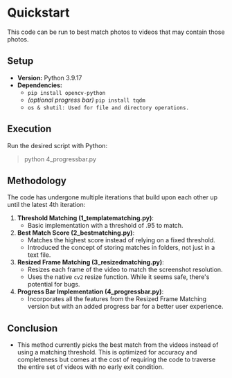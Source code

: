 # Quickstart

This code can be run to best match photos to videos that may contain those photos.

## Setup

- **Version:** Python 3.9.17
- **Dependencies:**
  - `pip install opencv-python`
  - _(optional progress bar)_ `pip install tqdm`
  - `os & shutil: Used for file and directory operations.`

## Execution

Run the desired script with Python:

> python 4_progressbar.py

## Methodology

The code has undergone multiple iterations that build upon each other up until the latest 4th iteration:

1. **Threshold Matching (1_templatematching.py)**:
   - Basic implementation with a threshold of .95 to match.
2. **Best Match Score (2_bestmatching.py)**:
   - Matches the highest score instead of relying on a fixed threshold.
   - Introduced the concept of storing matches in folders, not just in a text file.
3. **Resized Frame Matching (3_resizedmatching.py)**:
   - Resizes each frame of the video to match the screenshot resolution.
   - Uses the native `cv2` resize function. While it seems safe, there's potential for bugs.
4. **Progress Bar Implementation (4_progressbar.py)**:
   - Incorporates all the features from the Resized Frame Matching version but with an added progress bar for a better user experience.

## Conclusion

- This method currently picks the best match from the videos instead of using a matching threshold. This is optimized for accuracy and completeness but comes at the cost of requiring the code to traverse the entire set of videos with no early exit condition.
